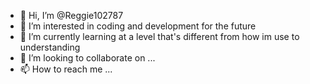 - 👋 Hi, I’m @Reggie102787
- 👀 I’m interested in coding and development for the future 
- 🌱 I’m currently learning at a level that's different from how im use to understanding 
- 💞️ I’m looking to collaborate on ...
- 📫 How to reach me ...

<!---
Reggie102787/Reggie102787 is a ✨ special ✨ repository because its `README.md` (this file) appears on your GitHub profile.
You can click the Preview link to take a look at your changes.
--->
